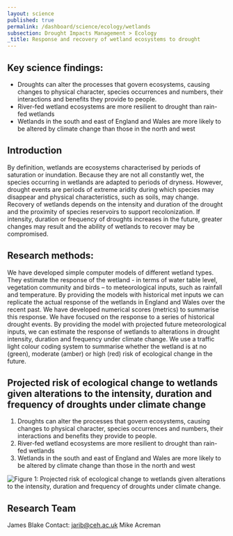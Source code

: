 ```yaml
---
layout: science
published: true
permalink: /dashboard/science/ecology/wetlands
subsection: Drought Impacts Management > Ecology
_title: Response and recovery of wetland ecosystems to drought
---
```


## Key science findings: 

* Droughts can alter the processes that govern ecosystems, causing changes to physical character, species occurrences and numbers, their interactions and benefits they provide to people.
* River-fed wetland ecosystems are more resilient to drought than rain-fed wetlands
* Wetlands in the south and east of England and Wales are more likely to be altered by climate change than those in the north and west

## Introduction

By definition, wetlands are ecosystems characterised by periods of saturation or inundation. Because they are not all constantly wet, the species occurring in wetlands are adapted to periods of dryness. However, drought events are periods of extreme aridity during which species may disappear and physical characteristics, such as soils, may change. Recovery of wetlands depends on the intensity and duration of the drought and the proximity of species reservoirs to support recolonization. If intensity, duration or frequency of droughts increases in the future, greater changes may result and the ability of wetlands to recover may be compromised.

## Research methods: 

We have developed simple computer models of different wetland types. They estimate the response of the wetland - in terms of water table level, vegetation community and birds – to meteorological inputs, such as rainfall and temperature. By providing the models with historical met inputs we can replicate the actual response of the wetlands in England and Wales over the recent past. We have developed numerical scores (metrics) to summarise this response. We have focused on the response to a series of historical drought events. By providing the model with projected future meteorological inputs, we can estimate the response of wetlands to alterations in drought intensity, duration and frequency under climate change. We use a traffic light colour coding system to summarise whether the wetland is at no (green), moderate (amber) or high (red) risk of ecological change in the future.


## Projected risk of ecological change to wetlands given alterations to the intensity, duration and frequency of droughts under climate change

1.	Droughts can alter the processes that govern ecosystems, causing changes to physical character, species occurrences and numbers, their interactions and benefits they provide to people.
2.	River-fed wetland ecosystems are more resilient to drought than rain-fed wetlands
3.	Wetlands in the south and east of England and Wales are more likely to be altered by climate change than those in the north and west

![Figure 1: Projected risk of ecological change to wetlands given alterations to the intensity, duration and frequency of droughts under climate change.  ]({{site.baseurl}}/assets/img/Mike1.jpg)

## Research Team

James Blake Contact: jarib@ceh.ac.uk
Mike Acreman
